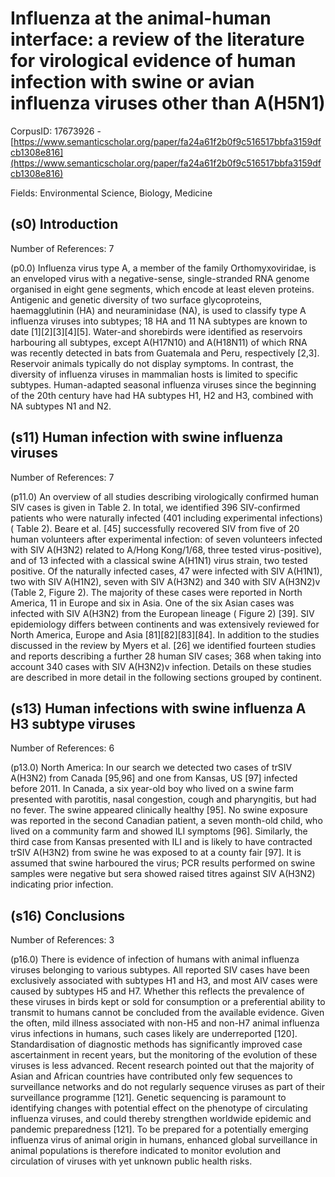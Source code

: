 # Influenza at the animal-human interface: a review of the literature for virological evidence of human infection with swine or avian influenza viruses other than A(H5N1)

CorpusID: 17673926 - [https://www.semanticscholar.org/paper/fa24a61f2b0f9c516517bbfa3159dfcb1308e816](https://www.semanticscholar.org/paper/fa24a61f2b0f9c516517bbfa3159dfcb1308e816)

Fields: Environmental Science, Biology, Medicine

## (s0) Introduction
Number of References: 7

(p0.0) Influenza virus type A, a member of the family Orthomyxoviridae, is an enveloped virus with a negative-sense, single-stranded RNA genome organised in eight gene segments, which encode at least eleven proteins. Antigenic and genetic diversity of two surface glycoproteins, haemagglutinin (HA) and neuraminidase (NA), is used to classify type A influenza viruses into subtypes; 18 HA and 11 NA subtypes are known to date [1][2][3][4][5]. Water-and shorebirds were identified as reservoirs harbouring all subtypes, except A(H17N10) and A(H18N11) of which RNA was recently detected in bats from Guatemala and Peru, respectively [2,3]. Reservoir animals typically do not display symptoms. In contrast, the diversity of influenza viruses in mammalian hosts is limited to specific subtypes. Human-adapted seasonal influenza viruses since the beginning of the 20th century have had HA subtypes H1, H2 and H3, combined with NA subtypes N1 and N2.
## (s11) Human infection with swine influenza viruses
Number of References: 7

(p11.0) An overview of all studies describing virologically confirmed human SIV cases is given in Table 2. In total, we identified 396 SIV-confirmed patients who were naturally infected (401 including experimental infections) ( Table 2). Beare et al. [45] successfully recovered SIV from five of 20 human volunteers after experimental infection: of seven volunteers infected with SIV A(H3N2) related to A/Hong Kong/1/68, three tested virus-positive), and of 13 infected with a classical swine A(H1N1) virus strain, two tested positive. Of the naturally infected cases, 47 were infected with SIV A(H1N1), two with SIV A(H1N2), seven with SIV A(H3N2) and 340 with SIV A(H3N2)v (Table 2, Figure 2). The majority of these cases were reported in North America, 11 in Europe and six in Asia. One of the six Asian cases was infected with SIV A(H3N2) from the European lineage ( Figure 2) [39]. SIV epidemiology differs between continents and was extensively reviewed for North America, Europe and Asia [81][82][83][84]. In addition to the studies discussed in the review by Myers et al. [26] we identified fourteen studies and reports describing a further 28 human SIV cases; 368 when taking into account 340 cases with SIV A(H3N2)v infection. Details on these studies are described in more detail in the following sections grouped by continent.
## (s13) Human infections with swine influenza A H3 subtype viruses
Number of References: 6

(p13.0) North America: In our search we detected two cases of trSIV A(H3N2) from Canada [95,96] and one from Kansas, US [97] infected before 2011. In Canada, a six year-old boy who lived on a swine farm presented with parotitis, nasal congestion, cough and pharyngitis, but had no fever. The swine appeared clinically healthy [95]. No swine exposure was reported in the second Canadian patient, a seven month-old child, who lived on a community farm and showed ILI symptoms [96]. Similarly, the third case from Kansas presented with ILI and is likely to have contracted trSIV A(H3N2) from swine he was exposed to at a county fair [97]. It is assumed that swine harboured the virus; PCR results performed on swine samples were negative but sera showed raised titres against SIV A(H3N2) indicating prior infection.
## (s16) Conclusions
Number of References: 3

(p16.0) There is evidence of infection of humans with animal influenza viruses belonging to various subtypes. All reported SIV cases have been exclusively associated with subtypes H1 and H3, and most AIV cases were caused by subtypes H5 and H7. Whether this reflects the prevalence of these viruses in birds kept or sold for consumption or a preferential ability to transmit to humans cannot be concluded from the available evidence. Given the often, mild illness associated with non-H5 and non-H7 animal influenza virus infections in humans, such cases likely are underreported [120]. Standardisation of diagnostic methods has significantly improved case ascertainment in recent years, but the monitoring of the evolution of these viruses is less advanced. Recent research pointed out that the majority of Asian and African countries have contributed only few sequences to surveillance networks and do not regularly sequence viruses as part of their surveillance programme [121]. Genetic sequencing is paramount to identifying changes with potential effect on the phenotype of circulating influenza viruses, and could thereby strengthen worldwide epidemic and pandemic preparedness [121]. To be prepared for a potentially emerging influenza virus of animal origin in humans, enhanced global surveillance in animal populations is therefore indicated to monitor evolution and circulation of viruses with yet unknown public health risks.
